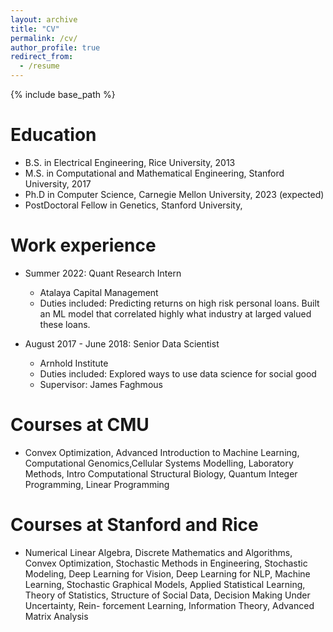 ```yaml
---
layout: archive
title: "CV"
permalink: /cv/
author_profile: true
redirect_from:
  - /resume
---
```


{% include base_path %}

Education
======
* B.S. in Electrical Engineering, Rice University, 2013
* M.S. in Computational and Mathematical Engineering, Stanford University, 2017
* Ph.D in Computer Science, Carnegie Mellon University, 2023 (expected)
* PostDoctoral Fellow in Genetics, Stanford University, 

Work experience
======
* Summer 2022: Quant Research Intern
  * Atalaya Capital Management 
  * Duties included: Predicting returns on high risk personal loans. Built an ML model that correlated highly what industry at larged valued these loans.

* August 2017 - June 2018: Senior Data Scientist
  * Arnhold Institute
  * Duties included: Explored ways to use data science for social good
  * Supervisor: James Faghmous
  
Courses at CMU
======
* Convex Optimization, Advanced Introduction to Machine Learning, Computational Genomics,Cellular Systems Modelling, Laboratory Methods, Intro Computational Structural Biology, Quantum Integer Programming, Linear Programming

Courses at Stanford and Rice
======
* Numerical Linear Algebra, Discrete Mathematics and Algorithms,
Convex Optimization, Stochastic Methods in Engineering, Stochastic Modeling, Deep Learning for
Vision, Deep Learning for NLP, Machine Learning, Stochastic Graphical Models, Applied Statistical
Learning, Theory of Statistics, Structure of Social Data, Decision Making Under Uncertainty, Rein-
forcement Learning, Information Theory, Advanced Matrix Analysis


  

